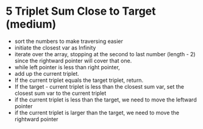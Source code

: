 # 5 Triplet Sum Close to Target \(medium\)

- sort the numbers to make traversing easier
- initiate the closest var as Infinity
- iterate over the array, stopping at the second to last number (length - 2) since the rightward pointer will cover that one.
- while left pointer is less than right pointer,
- add up the current triplet.
- If the current triplet equals the target triplet, return.
- If the target - current triplet is less than the closest sum var, set the closest sum var to the current triplet
- if the current triplet is less than the target, we need to move the leftward pointer
- if the current triplet is larger than the target, we need to move the rightward pointer